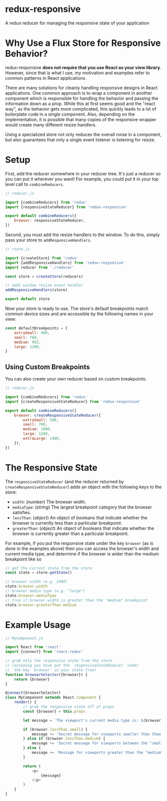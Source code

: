 # redux-responsive

A redux reducer for managing the responsive state of your application


# Why Use a Flux Store for Responsive Behavior?

redux-responsive **does not require that you use React as your view library**.  However, since that is what I use, my motivation and examples refer to common patterns in React applications.

There are many solutions for cleanly handling responsive designs in React applications. One common approach is to wrap a component in another component which is responsible for handling the behavior and passing the information down as a prop. While this at first seems good and the "react way", as the behavior gets more complicated, this quickly leads to a lot of boilerplate code in a single component. Also, depending on the implementation, it is possible that many copies of the responsive wrapper would create many different resize handlers.

Using a specialized store not only reduces the overall noise in a component, but also guarantees that only a single event listener is listening for resize.


# Setup

First, add the reducer somewhere in your reducer tree.  It's just a reducer so you can put it wherever you want! For example, you could put it in your top level call to `combineReducers`.

```js
// reducer.js

import {combineReducers} from 'redux'
import {responsiveStateReducer} from 'redux-responsive'

export default combineReducers({
    browser: responsiveStateReducer,
})
```

Second, you must add the resize handlers to the window.  To do this, simply pass your store to `addResponsiveHandlers`.

```js
// store.js

import {createStore} from 'redux'
import {addResponsiveHandlers} from 'redux-responsive'
import reducer from './reducer'

const store = createStore(reducers)

// adds window resize event handler
addResponsiveHandlers(store)

export default store
```

Now your store is ready to use. The store's default breakpoints match common device sizes and are accessible by the following names in your view:

```js
const defaultBreakpoints = {
    extraSmall: 480,
    small: 768,
    medium: 992,
    large: 1200,
}
```


## Using Custom Breakpoints

You can also create your own reducer based on custom breakpoints:

```js
// reducer.js

import {combineReducers} from 'redux'
import {createResponsiveStateReducer} from 'redux-responsive'

export default combineReducers({
    browser: createResponsiveStateReducer({
        extraSmall: 500,
        small: 700,
        medium: 1000,
        large: 1280,
        extraLarge: 1400,
    }),
})
```


# The Responsive State

The `responsiveStateReducer` (and the reducer returned by `createResponsiveStateReducer`) adds an object with the following keys to the store:

- `width`: (*number*) The browser width.
- `mediaType`: (*string*) The largest breakpoint category that the browser satisfies.
- `lessThan`: (*object*) An object of booleans that indicate whether the browser is currently less than a particular breakpoint.
- `greaterThan`: (*object*) An object of booleans that indicate whether the browser is currently greater than a particular breakpoint.

For example, if you put the responsive state under the key `browser` (as is done in the examples above) then you can access the browser's width and current media type, and determine if the browser is wider than the medium breakpoint like so

```js
// get the current state from the store
const state = store.getState()

// browser width (e.g. 1400)
state.browser.width
// browser media type (e.g. "large")
state.browser.mediaType
// true if browser width is greater than the "medium" breakpoint
state.browser.greaterThan.medium
```


# Example Usage

```js
// MyComponent.js

import React from 'react'
import {connect} from 'react-redux'

// grab only the responsive state from the store
// (assuming you have put the `responsiveStateReducer` under
//  the key `browser` in your state tree)
function browserSelector({browser}) {
    return {browser}
}

@connect(browserSelector)
class MyComponent extends React.Component {
    render() {
        // grab the responsive state off of props
        const {browser} = this.props

        let message = `The viewport's current media type is: ${browser.mediaType}.`

        if (browser.lessThan.small) {
            message += 'Secret message for viewports smaller than than the "small" breakpoint!'
        } else if (browser.lessThan.medium) {
            message += 'Secret message for viewports between the "small" and "medium" breakpoints!'
        } else {
            message += 'Message for viewports greater than the "medium" breakpoint.'
        }

        return (
            <p>
                {message}
            </p>
        )
    }
}
```
